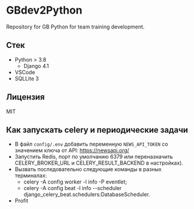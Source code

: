 # GBdev2Python
Repository for GB Python for team training development.

## Стек
- Python > 3.8
	- Django  4.1
- VSCode
- SQLLite 3

## Лицензия

MIT

## Как запускать celery и периодические задачи
- В файл ```config/.env``` добавить переменную ```NEWS_API_TOKEN``` со значением ключа от API: https://newsapi.org/
- Запустить Redis, порт по умолчанию 6379 или переназначить CELERY_BROKER_URL и CELERY_RESULT_BACKEND в настройках).
- Вызвать последовательно следующие команды в разных терминалах:
	- celery -A config worker -l info -P eventlet;
	- celery -A config beat -l info --scheduler django_celery_beat.schedulers:DatabaseScheduler.
- Profit